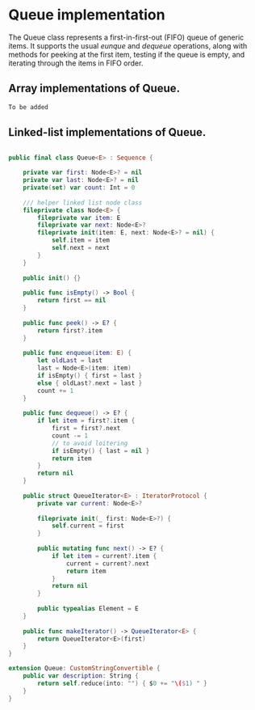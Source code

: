 # Queue implementation

The Queue class represents a first-in-first-out (FIFO) queue of generic items.
It supports the usual *eunque* and *dequeue* operations, along with methods for peeking at the first item, testing if the queue is empty, and iterating through the items in FIFO order.

## Array implementations of Queue.
```swift
To be added
```

## Linked-list implementations of Queue.
```swift

public final class Queue<E> : Sequence {

    private var first: Node<E>? = nil
    private var last: Node<E>? = nil
    private(set) var count: Int = 0
    
    /// helper linked list node class
    fileprivate class Node<E> {
        fileprivate var item: E
        fileprivate var next: Node<E>?
        fileprivate init(item: E, next: Node<E>? = nil) {
            self.item = item
            self.next = next
        }
    }
    
    public init() {}
    
    public func isEmpty() -> Bool {
        return first == nil
    }
    
    public func peek() -> E? {
        return first?.item
    }
    
    public func enqueue(item: E) {
        let oldLast = last
        last = Node<E>(item: item)
        if isEmpty() { first = last }
        else { oldLast?.next = last }
        count += 1
    }
    
    public func dequeue() -> E? {
        if let item = first?.item {
            first = first?.next
            count -= 1
            // to avoid loitering
            if isEmpty() { last = nil }
            return item
        }
        return nil
    }
    
    public struct QueueIterator<E> : IteratorProtocol {
        private var current: Node<E>?
        
        fileprivate init(_ first: Node<E>?) {
            self.current = first
        }
        
        public mutating func next() -> E? {
            if let item = current?.item {
                current = current?.next
                return item
            }
            return nil
        }
        
        public typealias Element = E
    }
    
    public func makeIterator() -> QueueIterator<E> {
        return QueueIterator<E>(first)
    }
}

extension Queue: CustomStringConvertible {
    public var description: String {
        return self.reduce(into: "") { $0 += "\($1) " }
    }
}
```
